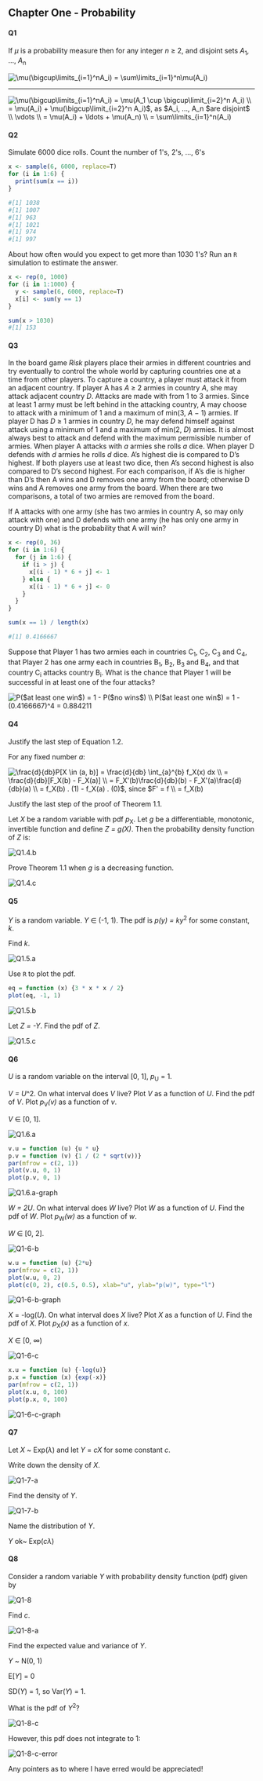 ## Chapter One - Probability
#### Q1
If _μ_ is a probability measure then for any integer _n_ ≥ 2, and disjoint sets _A_<sub>1</sub>, ..., _A_<sub>n</sub>

<img src="https://latex.codecogs.com/gif.latex?\mu(\bigcup\limits_{i=1}^nA_i)&space;=&space;\sum\limits_{i=1}^n\mu(A_i)" title="\mu(\bigcup\limits_{i=1}^nA_i) = \sum\limits_{i=1}^n\mu(A_i)" />

---

<img src="https://latex.codecogs.com/gif.latex?\mu(\bigcup\limits_{i=1}^nA_i)&space;=&space;\mu(A_1&space;\cup&space;\bigcup\limit_{i=2}^n&space;A_i)&space;\\&space;=&space;\mu(A_i)&space;&plus;&space;\mu(\bigcup\limit_{i=2}^n&space;A_i)$,&space;as&space;$A_i,&space;...,&space;A_n&space;$are&space;disjoint$\\&space;\vdots&space;\\&space;=&space;\mu(A_i)&space;&plus;&space;\ldots&space;&plus;&space;\mu(A_n)&space;\\&space;=&space;\sum\limits_{i=1}^n(A_i)" title="\mu(\bigcup\limits_{i=1}^nA_i) = \mu(A_1 \cup \bigcup\limit_{i=2}^n A_i) \\ = \mu(A_i) + \mu(\bigcup\limit_{i=2}^n A_i)$, as $A_i, ..., A_n $are disjoint$ \\ \vdots \\ = \mu(A_i) + \ldots + \mu(A_n) \\ = \sum\limits_{i=1}^n(A_i)" />

#### Q2
Simulate 6000 dice rolls. Count the number of 1's, 2's, ..., 6's

```r
x <- sample(6, 6000, replace=T)
for (i in 1:6) {
  print(sum(x == i))
}

#[1] 1038
#[1] 1007
#[1] 963
#[1] 1021
#[1] 974
#[1] 997
```

About how often would you expect to get more than 1030 1's? Run an `R` simulation to estimate the answer.

```r
x <- rep(0, 1000)
for (i in 1:1000) {
  y <- sample(6, 6000, replace=T)
  x[i] <- sum(y == 1)
}

sum(x > 1030)
#[1] 153
```

#### Q3
In the board game _Risk_ players place their armies in different countries and try eventually to control the whole world by capturing countries one at a time from other players. To capture a country, a player must attack it from an adjacent country. If player A has _A_ ≥ 2 armies in country _A_, she may attack adjacent country _D_. Attacks are made with from 1 to 3 armies. Since at least 1 army must be left behind in the attacking country, A may choose to attack with a minimum of 1 and a maximum of min(3, _A_ − 1) armies. If player D has _D_ ≥ 1 armies in country _D_, he may defend himself against attack using a minimum of 1 and a maximum of min(2, _D_) armies. It is almost always best to attack and defend with the maximum permissible number of armies.
When player A attacks with _a_ armies she rolls _a_ dice. When player D defends with _d_ armies he rolls _d_ dice. A’s highest die is compared to D’s highest. If both players use at least two dice, then A’s second highest is also compared to D’s second highest. For each comparison, if A’s die is higher than D’s then A wins and D removes one army from the board; otherwise D wins and A removes one army from the board. When there are two comparisons, a total of two armies are removed from the board.

If A attacks with one army (she has two armies in country A, so may only attack
with one) and D defends with one army (he has only one army in country D)
what is the probability that A will win?

```r
x <- rep(0, 36)
for (i in 1:6) {
  for (j in 1:6) {
    if (i > j) {
      x[(i - 1) * 6 + j] <- 1
    } else {
      x[(i - 1) * 6 + j] <- 0
    }
  }
}

sum(x == 1) / length(x)

#[1] 0.4166667
```

Suppose that Player 1 has two armies each in countries C<sub>1</sub>, C<sub>2</sub>, C<sub>3</sub> and C<sub>4</sub>, that Player 2 has one army each in countries B<sub>1</sub>, B<sub>2</sub>, B<sub>3</sub> and B<sub>4</sub>, and that country C<sub>i</sub> attacks country B<sub>i</sub>. What is the chance that Player 1 will be successful in at least one of the four attacks?

<img src="https://latex.codecogs.com/gif.latex?P($at&space;least&space;one&space;win$)&space;=&space;1&space;-&space;P($no&space;wins$)&space;\\&space;P($at&space;least&space;one&space;win$)&space;=&space;1&space;-&space;(0.4166667)^4&space;=&space;0.884211" title="P($at least one win$) = 1 - P($no wins$) \\ P($at least one win$) = 1 - (0.4166667)^4 = 0.884211" />

#### Q4
Justify the last step of Equation 1.2.

For any fixed number _a_:

<img src="https://latex.codecogs.com/gif.latex?\frac{d}{db}P[X&space;\in&space;(a,&space;b)]&space;=&space;\frac{d}{db}&space;\int_{a}^{b}&space;f_X(x)&space;dx&space;\\&space;=&space;\frac{d}{db}[F_X(b)&space;-&space;F_X(a)]&space;\\&space;=&space;F_X'(b)\frac{d}{db}(b)&space;-&space;F_X'(a)\frac{d}{db}(a)&space;\\&space;=&space;f_X(b)&space;.&space;(1)&space;-&space;f_X(a)&space;.&space;(0)$,&space;since&space;$F'&space;=&space;f&space;\\&space;=&space;f_X(b)" title="\frac{d}{db}P[X \in (a, b)] = \frac{d}{db} \int_{a}^{b} f_X(x) dx \\ = \frac{d}{db}[F_X(b) - F_X(a)] \\ = F_X'(b)\frac{d}{db}(b) - F_X'(a)\frac{d}{db}(a) \\ = f_X(b) . (1) - f_X(a) . (0)$, since $F' = f \\ = f_X(b)" />

Justify the last step of the proof of Theorem 1.1.

Let _X_ be a random variable with pdf _p_<sub>X</sub>. Let _g_ be a differentiable, monotonic, invertible function and define _Z = g(X)_. Then the probability density function of _Z_ is:

![Q1.4.b](latex/1-4-b.png)

Prove Theorem 1.1 when _g_ is a decreasing function.

![Q1.4.c](latex/1-4-c.png)

#### Q5
_Y_ is a random variable. _Y_ ∈ (-1, 1). The pdf is _p(y) = ky_<sup>2</sup> for some constant, _k_.

Find _k_.

![Q1.5.a](latex/1-5-a.png)

Use `R` to plot the pdf.

```r
eq = function (x) {3 * x * x / 2}
plot(eq, -1, 1)
```

![Q1.5.b](latex/1-5-b.png)

Let _Z = -Y_. Find the pdf of _Z_.

![Q1.5.c](latex/1-5-c.png)

#### Q6
_U_ is a random variable on the interval [0, 1], _p_<sub>U</sub> = 1.

_V = U_^2. On what interval does _V_ live? Plot _V_ as a function of _U_. Find the pdf of _V_. Plot _p_<sub>V</sub>_(v)_ as a function of _v_.

_V_ ∈ [0, 1].

![Q1.6.a](latex/1-6-a.png)

```r
v.u = function (u) {u * u}
p.v = function (v) {1 / (2 * sqrt(v))}
par(mfrow = c(2, 1))
plot(v.u, 0, 1)
plot(p.v, 0, 1)
```

![Q1.6.a-graph](latex/1-6-a-graph.png)

_W = 2U_. On what interval does _W_ live? Plot _W_ as a function of _U_. Find the pdf of _W_. Plot _p_<sub>W</sub>_(w)_ as a function of _w_.

_W_ ∈ [0, 2].

![Q1-6-b](latex/1-6-b.png)

```r
w.u = function (u) {2*u}
par(mfrow = c(2, 1))
plot(w.u, 0, 2)
plot(c(0, 2), c(0.5, 0.5), xlab="u", ylab="p(w)", type="l")
```

![Q1-6-b-graph](latex/1-6-b-graph.png)

_X_ = -log(_U_). On what interval does _X_ live? Plot _X_ as a function of _U_. Find the pdf of _X_. Plot _p_<sub>X</sub>_(x)_ as a function of _x_.

_X_ ∈ [0, ∞)

![Q1-6-c](latex/1-6-c.png)

```r
x.u = function (u) {-log(u)}
p.x = function (x) {exp(-x)}
par(mfrow = c(2, 1))
plot(x.u, 0, 100)
plot(p.x, 0, 100)
```

![Q1-6-c-graph](latex/1-6-c-graph.png)

#### Q7
Let _X_ ~ Exp(_λ_) and let _Y_ = _cX_ for some constant _c_.

Write down the density of _X_.

![Q1-7-a](latex/1-7-a.png)

Find the density of _Y_.

![Q1-7-b](latex/1-7-b.png)

Name the distribution of _Y_.

_Y_ ok~ Exp(_cλ_)

#### Q8
Consider a random variable _Y_ with probability density function (pdf) given by

![Q1-8](latex/1-8.png)

Find _c_.

![Q1-8-a](latex/1-8-a.png)

Find the expected value and variance of _Y_.

_Y_ ~ N(0, 1)

E[_Y_] = 0

SD(_Y_) = 1, so Var(_Y_) = 1.

What is the pdf of _Y_<sup>2</sup>?

![Q1-8-c](latex/1-8-c.png)

However, this pdf does not integrate to 1:

![Q1-8-c-error](latex/1-8-c-error.png)

Any pointers as to where I have erred would be appreciated!
